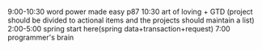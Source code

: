 9:00-10:30 word power made easy p87
10:30 art of loving + GTD
(project should be divided to actional items and the projects should maintain a list)
2:00-5:00 spring start here(spring data+transaction+request)
7:00 programmer's brain